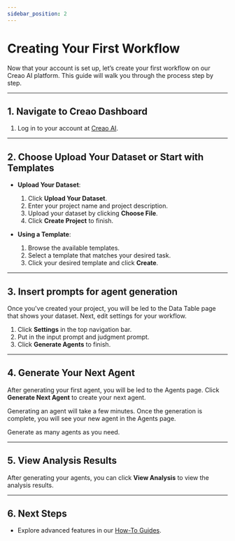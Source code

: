 ```yaml
---
sidebar_position: 2
---
```


# Creating Your First Workflow

Now that your account is set up, let’s create your first workflow on our Creao AI platform. This guide will walk you through the process step by step.

---

## 1. Navigate to Creao Dashboard

1. Log in to your account at [Creao AI](https://creao-remix.vercel.app/login).

---

## 2. Choose Upload Your Dataset or Start with Templates

- **Upload Your Dataset**:

  1. Click **Upload Your Dataset**.
  2. Enter your project name and project description.
  3. Upload your dataset by clicking **Choose File**.
  4. Click **Create Project** to finish.

- **Using a Template**:
  1. Browse the available templates.
  2. Select a template that matches your desired task.
  3. Click your desired template and click **Create**.

---

## 3. Insert prompts for agent generation

Once you've created your project, you will be led to the Data Table page that shows your dataset. Next, edit settings for your workflow.

1. Click **Settings** in the top navigation bar.
2. Put in the input prompt and judgment prompt.
3. Click **Generate Agents** to finish.

---

## 4. Generate Your Next Agent

After generating your first agent, you will be led to the Agents page. Click **Generate Next Agent** to create your next agent.

Generating an agent will take a few minutes. Once the generation is complete, you will see your new agent in the Agents page.

Generate as many agents as you need.

---

## 5. View Analysis Results

After generating your agents, you can click **View Analysis** to view the analysis results.

---

## 6. Next Steps

- Explore advanced features in our [How-To Guides](/docs/how-to-guide/sign-in.md).

